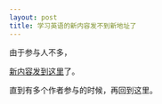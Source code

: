 ```yaml
---
layout: post
title: 学习英语的新内容发不到新地址了
---
```


由于参与人不多，

[新内容发到这里](http://pengyou.rijiben.org/taxonomy/term/5)了。

直到有多个作者参与的时候，再回到这里。
